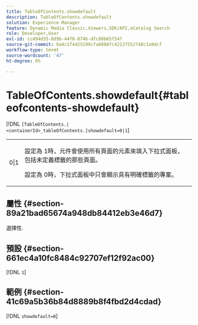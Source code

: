 ```yaml
---
title: TableOfContents.showdefault
description: TableOfContents.showdefault
solution: Experience Manager
feature: Dynamic Media Classic,Viewers,SDK/API,eCatalog Search
role: Developer,User
exl-id: cc494d35-8d9b-44f8-874b-dfc88b65f547
source-git-commit: 6a4c1f4425199cfa6088fc42137552748c1a9dcf
workflow-type: tm+mt
source-wordcount: '47'
ht-degree: 6%

---
```


# TableOfContents.showdefault{#tableofcontents-showdefault}

[!DNL `[TableOfContents.|<containerId>_tableOfContents.]showdefault=0|1`]

<table id="table_BE34F807437C4955A2A640495E05138F"> 
 <tbody> 
  <tr> 
   <td> <p> <span class="codeph"> 0|1</span> </p> </td> 
   <td> <p> 設定為<span class="codeph"> 1</span>時，元件會使用所有頁面的元素來填入下拉式面板，包括未定義標籤的那些頁面。 </p> <p>設定為<span class="codeph"> 0</span>時，下拉式面板中只會顯示具有明確標籤的專案。 </p> </td> 
  </tr> 
 </tbody> 
</table>

## 屬性 {#section-89a21bad65674a948db84412eb3e46d7}

選擇性.

## 預設 {#section-661ec4a10fc8484c92707ef12f92ac00}

[!DNL `1`]

## 範例 {#section-41c69a5b36b84d8889b8f4fbd2d4cdad}

[!DNL `showdefault=0`]
